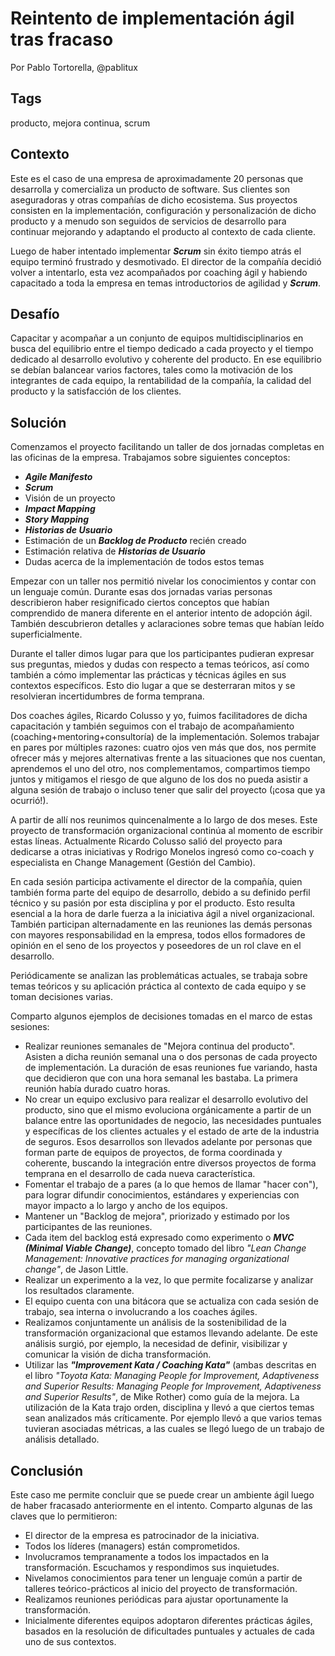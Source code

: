 

Reintento de implementación ágil tras fracaso
=====
Por Pablo Tortorella, @pablitux

Tags
-----
producto, mejora continua, scrum

Contexto
-----
Este es el caso de una empresa de aproximadamente 20 personas que desarrolla y comercializa un producto de software. Sus clientes son aseguradoras y otras compañías de dicho ecosistema. Sus proyectos consisten en la implementación, configuración y personalización de dicho producto y a menudo son seguidos de servicios de desarrollo para continuar mejorando y adaptando el producto al contexto de cada cliente.

Luego de haber intentado implementar **_Scrum_** sin éxito tiempo atrás el equipo terminó frustrado y desmotivado. El director de la compañía decidió volver a intentarlo, esta vez acompañados por coaching ágil y habiendo capacitado a toda la empresa en temas introductorios de agilidad y **_Scrum_**.

Desafío
-----
Capacitar y acompañar a un conjunto de equipos multidisciplinarios en busca del equilibrio entre el tiempo dedicado a cada proyecto y el tiempo dedicado al desarrollo evolutivo y coherente del producto. En ese equilibrio se debían balancear varios factores, tales como la motivación de los integrantes de cada equipo, la rentabilidad de la compañía, la calidad del producto y la satisfacción de los clientes.

Solución
-----
Comenzamos el proyecto facilitando un taller de dos jornadas completas en las oficinas de la empresa.
Trabajamos sobre siguientes conceptos:
* **_Agile Manifesto_**
* **_Scrum_**
* Visión de un proyecto
* **_Impact Mapping_**
* **_Story Mapping_**
* **_Historias de Usuario_**
* Estimación de un **_Backlog de Producto_** recién creado
* Estimación relativa de **_Historias de Usuario_**
* Dudas acerca de la implementación de todos estos temas

Empezar con un taller nos permitió nivelar los conocimientos y contar con un lenguaje común. Durante esas dos jornadas varias personas describieron haber resignificado ciertos conceptos que habían comprendido de manera diferente en el anterior intento de adopción ágil. También descubrieron detalles y aclaraciones sobre temas que habían leído superficialmente.

Durante el taller dimos lugar para que los participantes pudieran expresar sus preguntas, miedos y dudas con respecto a temas teóricos, así como también a cómo implementar las prácticas y técnicas ágiles en sus contextos específicos. Esto dio lugar a que se desterraran mitos y se resolvieran incertidumbres de forma temprana.

Dos coaches ágiles, Ricardo Colusso y yo, fuimos facilitadores de dicha capacitación y también seguimos con el trabajo de acompañamiento (coaching+mentoring+consultoría) de la implementación. Solemos trabajar en pares por múltiples razones: cuatro ojos ven más que dos, nos permite ofrecer más y mejores alternativas frente a las situaciones que nos cuentan, aprendemos el uno del otro, nos complementamos, compartimos tiempo juntos y mitigamos el riesgo de que alguno de los dos no pueda asistir a alguna sesión de trabajo o incluso tener que salir del proyecto (¡cosa que ya ocurrió!). 

A partir de allí nos reunimos quincenalmente a lo largo de dos meses. Este proyecto de transformación organizacional continúa al momento de escribir estas líneas. Actualmente Ricardo Colusso salió del proyecto para dedicarse a otras iniciativas y Rodrigo Monelos ingresó como co-coach y especialista en Change Management (Gestión del Cambio).

En cada sesión participa activamente el director de la compañía, quien también forma parte del equipo de desarrollo, debido a su definido perfil técnico y su pasión por esta disciplina y por el producto. Esto resulta esencial a la hora de darle fuerza a la iniciativa ágil a nivel organizacional. También participan alternadamente en las reuniones las demás personas con mayores responsabilidad en la empresa, todos ellos formadores de opinión en el seno de los proyectos y poseedores de un rol clave en el desarrollo.

Periódicamente se analizan las problemáticas actuales, se trabaja sobre temas teóricos y su aplicación práctica al contexto de cada equipo y se toman decisiones varias.

Comparto algunos ejemplos de decisiones tomadas en el marco de estas sesiones:
* Realizar reuniones semanales de "Mejora continua del producto". Asisten a dicha reunión semanal una o dos personas de cada proyecto de implementación. La duración de esas reuniones fue variando, hasta que decidieron que con una hora semanal les bastaba. La primera reunión había durado cuatro horas.
* No crear un equipo exclusivo para realizar el desarrollo evolutivo del producto, sino que el mismo evoluciona orgánicamente a partir de un balance entre las oportunidades de negocio, las necesidades puntuales y específicas de los clientes actuales y el estado de arte de la industria de seguros. Esos desarrollos son llevados adelante por personas que forman parte de equipos de proyectos, de forma coordinada y coherente, buscando la integración entre diversos proyectos de forma temprana en el desarrollo de cada nueva característica.
* Fomentar el trabajo de a pares (a lo que hemos de llamar "hacer con"), para lograr difundir conocimientos, estándares y experiencias con mayor impacto a lo largo y ancho de los equipos.
* Mantener un "Backlog de mejora", priorizado y estimado por los participantes de las reuniones.
* Cada item del backlog está expresado como experimento o **_MVC (Minimal Viable Change)_**, concepto tomado del libro _"Lean Change Management: Innovative practices for managing organizational change"_, de Jason Little.
* Realizar un experimento a la vez, lo que permite focalizarse y analizar los resultados claramente.
* El equipo cuenta con una bitácora que se actualiza con cada sesión de trabajo, sea interna o involucrando a los coaches ágiles.
* Realizamos conjuntamente un análisis de la sostenibilidad de la transformación organizacional que estamos llevando adelante. De este análisis surgió, por ejemplo, la necesidad de definir, visibilizar y comunicar la visión de dicha transformación.
* Utilizar las **_"Improvement Kata / Coaching Kata"_** (ambas descritas en el libro _"Toyota Kata: Managing People for Improvement, Adaptiveness and Superior Results: Managing People for Improvement, Adaptiveness and Superior Results"_, de Mike Rother) como guía de la mejora. La utilización de la Kata trajo orden, disciplina y llevó a que ciertos temas sean analizados más críticamente. Por ejemplo llevó a que varios temas tuvieran asociadas métricas, a las cuales se llegó luego de un trabajo de análisis detallado.

Conclusión
-----
Este caso me permite concluir que se puede crear un ambiente ágil luego de haber fracasado anteriormente en el intento.
Comparto algunas de las claves que lo permitieron:
* El director de la empresa es patrocinador de la iniciativa.
* Todos los líderes (managers) están comprometidos.
* Involucramos tempranamente a todos los impactados en la transformación. Escuchamos y respondimos sus inquietudes.
* Nivelamos conocimientos para tener un lenguaje común a partir de talleres teórico-prácticos al inicio del proyecto de transformación.
* Realizamos reuniones periódicas para ajustar oportunamente la transformación.
* Inicialmente diferentes equipos adoptaron diferentes prácticas ágiles, basados en la resolución de dificultades puntuales y actuales de cada uno de sus contextos.

